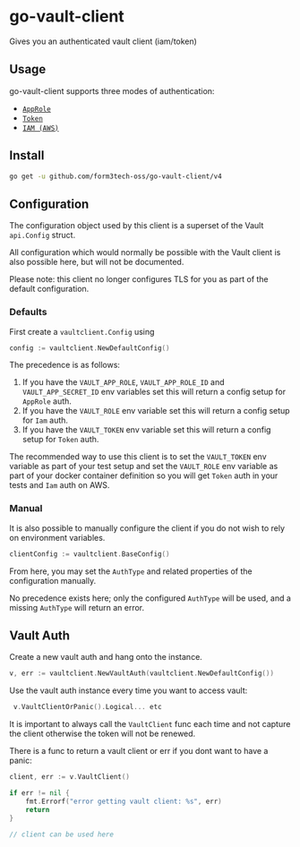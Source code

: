 # go-vault-client

Gives you an authenticated vault client (iam/token)

## Usage

go-vault-client supports three modes of authentication:

* [`AppRole`](https://www.vaultproject.io/docs/auth/approle.html)
* [`Token`](https://www.vaultproject.io/docs/auth/token.html)
* [`IAM (AWS)`](https://www.vaultproject.io/docs/auth/aws.html)

## Install

```bash
go get -u github.com/form3tech-oss/go-vault-client/v4
```

## Configuration

The configuration object used by this client is a superset of the Vault `api.Config` struct.

All configuration which would normally be possible with the Vault client is also possible here, but will not be documented.

Please note: this client no longer configures TLS for you as part of the default configuration.

### Defaults

First create a `vaultclient.Config` using

```go
config := vaultclient.NewDefaultConfig()
```

The precedence is as follows:

1. If you have the `VAULT_APP_ROLE`, `VAULT_APP_ROLE_ID` and `VAULT_APP_SECRET_ID` env variables set this will return a config setup for `AppRole` auth.
1. If you have the `VAULT_ROLE` env variable set this will return a config setup for `Iam` auth.
1. If you have the `VAULT_TOKEN` env variable set this will return a config setup for `Token` auth.

The recommended way to use this client is to set the `VAULT_TOKEN` env variable as part of your test setup and set the `VAULT_ROLE` env
variable as part of your docker container definition so you will get `Token` auth in your tests and `Iam` auth on AWS.

### Manual

It is also possible to manually configure the client if you do not wish to rely on environment variables.

```go
clientConfig := vaultclient.BaseConfig()
```

From here, you may set the `AuthType` and related properties of the configuration manually.

No precedence exists here; only the configured `AuthType` will be used, and a missing `AuthType` will return an error.

## Vault Auth

Create a new vault auth and hang onto the instance.
```go
v, err := vaultclient.NewVaultAuth(vaultclient.NewDefaultConfig())
```

Use the vault auth instance every time you want to access vault:
```go
 v.VaultClientOrPanic().Logical... etc
```

It is important to always call the `VaultClient` func each time and not capture the client otherwise the token will not be renewed.

There is a func to return a vault client or err if you dont want to have a panic:

```go
client, err := v.VaultClient()

if err != nil {
	fmt.Errorf("error getting vault client: %s", err)
	return
}

// client can be used here

```
